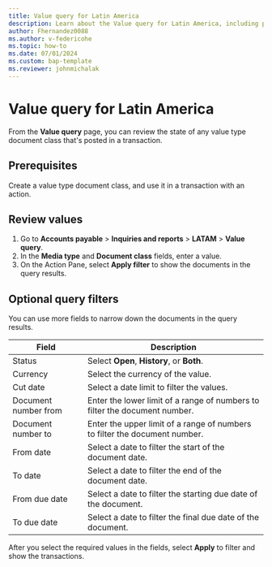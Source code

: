 ```yaml
---
title: Value query for Latin America
description: Learn about the Value query for Latin America, including prerequisites and outlines on review values and optional query filters.
author: Fhernandez0088
ms.author: v-federicohe
ms.topic: how-to
ms.date: 07/01/2024
ms.custom: bap-template
ms.reviewer: johnmichalak
---
```


# Value query for Latin America

From the **Value query** page, you can review the state of any value type document class that's posted in a transaction.

## Prerequisites

Create a value type document class, and use it in a transaction with an action.

## Review values

1. Go to **Accounts payable** \> **Inquiries and reports** \> **LATAM** \> **Value query**.
2. In the **Media type** and **Document class** fields, enter a value.
3. On the Action Pane, select **Apply filter** to show the documents in the query results.

## Optional query filters

You can use more fields to narrow down the documents in the query results.

| Field                | Description                                                                |
|----------------------|----------------------------------------------------------------------------|
| Status               | Select **Open**, **History**, or **Both**.                                 |
| Currency             | Select the currency of the value.                                          |
| Cut date             | Select a date limit to filter the values.                                  |
| Document number from | Enter the lower limit of a range of numbers to filter the document number. |
| Document number to   | Enter the upper limit of a range of numbers to filter the document number. |
| From date            | Select a date to filter the start of the document date.                    |
| To date              | Select a date to filter the end of the document date.                      |
| From due date        | Select a date to filter the starting due date of the document.             |
| To due date          | Select a date to filter the final due date of the document.                |

After you select the required values in the fields, select **Apply** to filter and show the transactions.
